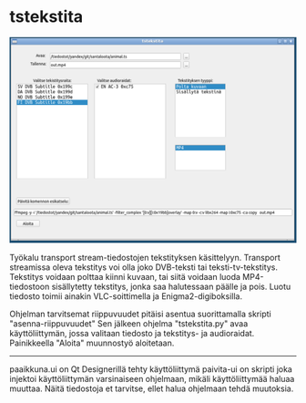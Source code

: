 # tstekstita
![](https://github.com/janttari/tstekstita/raw/master/tstekstita.png)

Työkalu transport stream-tiedostojen tekstityksen käsittelyyn.
Transport streamissa oleva tekstitys voi olla joko DVB-teksti tai teksti-tv-tekstitys.
Tekstitys voidaan polttaa kiinni kuvaan, tai siitä voidaan luoda MP4-tiedostoon sisällytetty tekstitys, jonka saa halutessaan
päälle ja pois. Luotu tiedosto toimii ainakin VLC-soittimella ja Enigma2-digiboksilla.

Ohjelman tarvitsemat riippuvuudet pitäisi asentua suorittamalla skripti "asenna-riippuvuudet"
Sen jälkeen ohjelma "tstekstita.py" avaa käyttöliittymän, jossa valitaan tiedosto ja tekstitys- ja audioraidat.
Painikkeella "Aloita" muunnostyö aloitetaan.


-----
paaikkuna.ui on Qt Designerillä tehty käyttöliittymä
paivita-ui on skripti joka injektoi käyttöliittymän varsinaiseen ohjelmaan, mikäli käyttöliittymää haluaa muuttaa.
Näitä tiedostoja et tarvitse, ellet halua ohjelmaan tehdä muutoksia.
